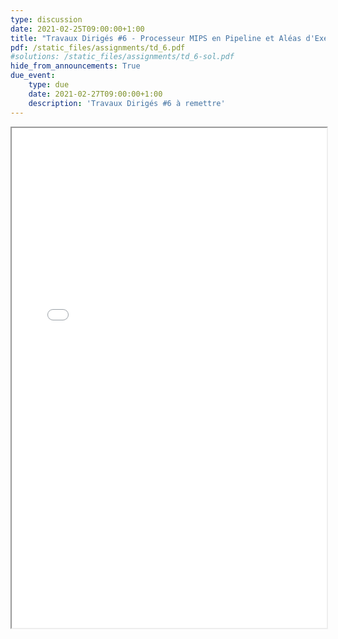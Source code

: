 ```yaml
---
type: discussion
date: 2021-02-25T09:00:00+1:00
title: "Travaux Dirigés #6 - Processeur MIPS en Pipeline et Aléas d'Exécution"
pdf: /static_files/assignments/td_6.pdf
#solutions: /static_files/assignments/td_6-sol.pdf
hide_from_announcements: True
due_event:
    type: due
    date: 2021-02-27T09:00:00+1:00
    description: 'Travaux Dirigés #6 à remettre'
---
```

<iframe src="{{ page.pdf | prepend: site.baseurl | prepend : site.url}}" width="100%" height="800em"></iframe>
